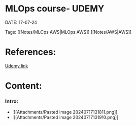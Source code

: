 
# MLOps course- UDEMY


DATE:  17-07-24


Tags: [[Notes/MLOps AWS|MLOps AWS]] [[Notes/AWS|AWS]]

# References:

[Udemy link](https://tcsglobal.udemy.com/course/practical-mlops-for-data-scientists-devops-engineers-aws/learn/lecture/38044170#content)


# Content:

### Intro:
- ![[Attachments/Pasted image 20240717131811.png]]
- ![[Attachments/Pasted image 20240717131910.png]]



